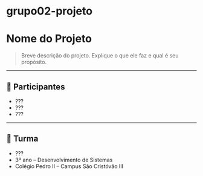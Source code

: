 # grupo02-projeto
# Nome do Projeto

> Breve descrição do projeto. Explique o que ele faz e qual é seu propósito.

---

## 👥 Participantes

- ???
- ???
- ???

---

## 🏫 Turma
- ???
- 3º ano – Desenvolvimento de Sistemas  
- Colégio Pedro II – Campus São Cristóvão III
